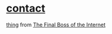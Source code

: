 # [contact](https://the-garlic-os.github.io/contact/)

[thing](https://finalboss.org/public/thing/) from [The Final Boss of the Internet](https://finalboss.org/)
